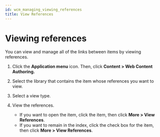```yaml
---
id: wcm_managing_viewing_references
title: View References
---
```


# Viewing references


You can view and manage all of the links between items by viewing references.

1.  Click the **Application menu** icon. Then, click **Content > Web Content Authoring.**

2.  Select the library that contains the item whose references you want to view.

3.  Select a view type.

4.  View the references.

    -   If you want to open the item, click the item, then click **More > View References**.
    -   If you want to remain in the index, click the check box for the item, then click **More > View References**.

